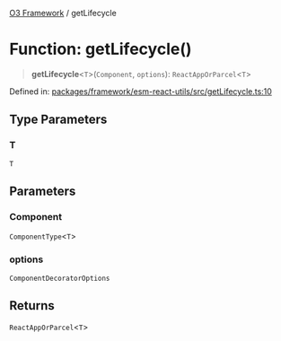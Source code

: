 [O3 Framework](../API.md) / getLifecycle

# Function: getLifecycle()

> **getLifecycle**\<`T`\>(`Component`, `options`): `ReactAppOrParcel`\<`T`\>

Defined in: [packages/framework/esm-react-utils/src/getLifecycle.ts:10](https://github.com/openmrs/openmrs-esm-core/blob/85cde3ce59cd3d29230c98040a3f53525e808725/packages/framework/esm-react-utils/src/getLifecycle.ts#L10)

## Type Parameters

### T

`T`

## Parameters

### Component

`ComponentType`\<`T`\>

### options

`ComponentDecoratorOptions`

## Returns

`ReactAppOrParcel`\<`T`\>
